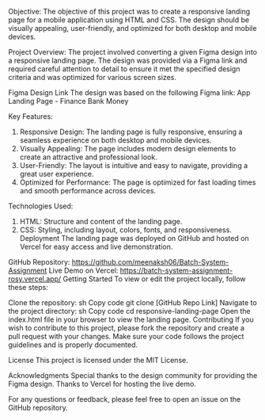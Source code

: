 Objective:
The objective of this project was to create a responsive landing page for a mobile application using HTML and CSS. The design should be visually appealing, user-friendly, and optimized for both desktop and mobile devices.

Project Overview:
The project involved converting a given Figma design into a responsive landing page. The design was provided via a Figma link and required careful attention to detail to ensure it met the specified design criteria and was optimized for various screen sizes.

Figma Design Link
The design was based on the following Figma link: App Landing Page - Finance Bank Money

Key Features:
1) Responsive Design: The landing page is fully responsive, ensuring a seamless experience on both desktop and mobile devices.
2) Visually Appealing: The page includes modern design elements to create an attractive and professional look.
3) User-Friendly: The layout is intuitive and easy to navigate, providing a great user experience.
4) Optimized for Performance: The page is optimized for fast loading times and smooth performance across devices.

Technologies Used:
1) HTML: Structure and content of the landing page.
2) CSS: Styling, including layout, colors, fonts, and responsiveness.
Deployment
The landing page was deployed on GitHub and hosted on Vercel for easy access and live demonstration.

GitHub Repository: https://github.com/meenaksh06/Batch-System-Assignment
Live Demo on Vercel: https://batch-system-assignment-rosy.vercel.app/
Getting Started
To view or edit the project locally, follow these steps:

Clone the repository:
sh
Copy code
git clone [GitHub Repo Link]
Navigate to the project directory:
sh
Copy code
cd responsive-landing-page
Open the index.html file in your browser to view the landing page.
Contributing
If you wish to contribute to this project, please fork the repository and create a pull request with your changes. Make sure your code follows the project guidelines and is properly documented.

License
This project is licensed under the MIT License.

Acknowledgments
Special thanks to the design community for providing the Figma design.
Thanks to Vercel for hosting the live demo.

For any questions or feedback, please feel free to open an issue on the GitHub repository.

